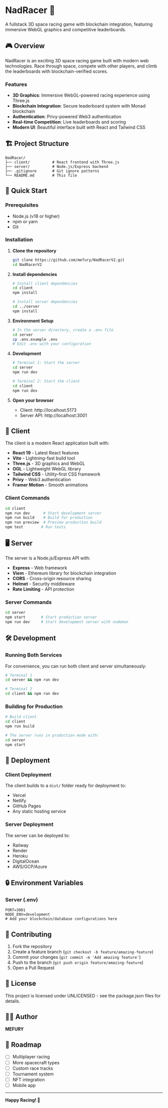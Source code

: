 # NadRacer 🚀

A fullstack 3D space racing game with blockchain integration, featuring immersive WebGL graphics and competitive leaderboards.

## 🎮 Overview

NadRacer is an exciting 3D space racing game built with modern web technologies. Race through space, compete with other players, and climb the leaderboards with blockchain-verified scores.

### Features

- **3D Graphics**: Immersive WebGL-powered racing experience using Three.js
- **Blockchain Integration**: Secure leaderboard system with Monad blockchain
- **Authentication**: Privy-powered Web3 authentication
- **Real-time Competition**: Live leaderboards and scoring
- **Modern UI**: Beautiful interface built with React and Tailwind CSS

## 🏗️ Project Structure

```
NadRacer/
├── client/          # React frontend with Three.js
├── server/          # Node.js/Express backend
├── .gitignore       # Git ignore patterns
└── README.md        # This file
```

## 🚀 Quick Start

### Prerequisites

- Node.js (v18 or higher)
- npm or yarn
- Git

### Installation

1. **Clone the repository**
   ```bash
   git clone https://github.com/mefury/NadRacerV2.git
   cd NadRacerV2
   ```

2. **Install dependencies**
   ```bash
   # Install client dependencies
   cd client
   npm install

   # Install server dependencies
   cd ../server
   npm install
   ```

3. **Environment Setup**
   ```bash
   # In the server directory, create a .env file
   cd server
   cp .env.example .env
   # Edit .env with your configuration
   ```

4. **Development**
   ```bash
   # Terminal 1: Start the server
   cd server
   npm run dev

   # Terminal 2: Start the client
   cd client
   npm run dev
   ```

5. **Open your browser**
   - Client: http://localhost:5173
   - Server API: http://localhost:3001

## 📁 Client

The client is a modern React application built with:

- **React 19** - Latest React features
- **Vite** - Lightning-fast build tool
- **Three.js** - 3D graphics and WebGL
- **OGL** - Lightweight WebGL library
- **Tailwind CSS** - Utility-first CSS framework
- **Privy** - Web3 authentication
- **Framer Motion** - Smooth animations

### Client Commands

```bash
cd client
npm run dev      # Start development server
npm run build    # Build for production
npm run preview  # Preview production build
npm test        # Run tests
```

## 🖥️ Server

The server is a Node.js/Express API with:

- **Express** - Web framework
- **Viem** - Ethereum library for blockchain integration
- **CORS** - Cross-origin resource sharing
- **Helmet** - Security middleware
- **Rate Limiting** - API protection

### Server Commands

```bash
cd server
npm start       # Start production server
npm run dev     # Start development server with nodemon
```

## 🛠️ Development

### Running Both Services

For convenience, you can run both client and server simultaneously:

```bash
# Terminal 1
cd server && npm run dev

# Terminal 2  
cd client && npm run dev
```

### Building for Production

```bash
# Build client
cd client
npm run build

# The server runs in production mode with:
cd server
npm start
```

## 🚀 Deployment

### Client Deployment
The client builds to a `dist/` folder ready for deployment to:
- Vercel
- Netlify
- GitHub Pages
- Any static hosting service

### Server Deployment
The server can be deployed to:
- Railway
- Render
- Heroku
- DigitalOcean
- AWS/GCP/Azure

## 🔒 Environment Variables

### Server (.env)
```
PORT=3001
NODE_ENV=development
# Add your blockchain/database configurations here
```

## 🤝 Contributing

1. Fork the repository
2. Create a feature branch (`git checkout -b feature/amazing-feature`)
3. Commit your changes (`git commit -m 'Add amazing feature'`)
4. Push to the branch (`git push origin feature/amazing-feature`)
5. Open a Pull Request

## 📝 License

This project is licensed under UNLICENSED - see the package.json files for details.

## 👨‍💻 Author

**MEFURY**

## 🎯 Roadmap

- [ ] Multiplayer racing
- [ ] More spacecraft types
- [ ] Custom race tracks
- [ ] Tournament system
- [ ] NFT integration
- [ ] Mobile app

---

**Happy Racing! 🏁**